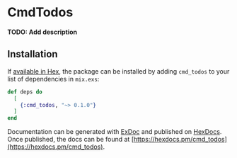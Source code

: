 # CmdTodos

**TODO: Add description**

## Installation

If [available in Hex](https://hex.pm/docs/publish), the package can be installed
by adding `cmd_todos` to your list of dependencies in `mix.exs`:

```elixir
def deps do
  [
    {:cmd_todos, "~> 0.1.0"}
  ]
end
```

Documentation can be generated with [ExDoc](https://github.com/elixir-lang/ex_doc)
and published on [HexDocs](https://hexdocs.pm). Once published, the docs can
be found at [https://hexdocs.pm/cmd_todos](https://hexdocs.pm/cmd_todos).


